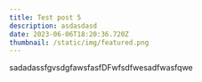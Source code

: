 ```yaml
---
title: Test post 5
description: asdasdasd
date: 2023-06-06T18:20:36.720Z
thumbnail: /static/img/featured.png
---
```

s﻿adadassfgvsdgfawsfasfDFwfsdfwesadfwasfqwe